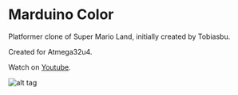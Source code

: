 # Marduino Color
Platformer clone of Super Mario Land, initially created by Tobiasbu.

Created for Atmega32u4.


Watch on [Youtube](https://www.youtube.com/watch?v=y5DeofZac5w).

![alt tag](https://tobiasbu.files.wordpress.com/2015/01/img_7140.jpg?w=540&h=287)

